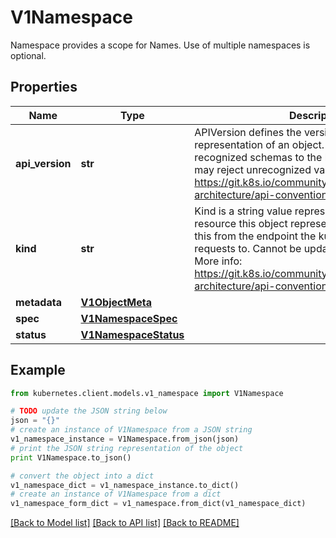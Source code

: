 # V1Namespace

Namespace provides a scope for Names. Use of multiple namespaces is optional.

## Properties
Name | Type | Description | Notes
------------ | ------------- | ------------- | -------------
**api_version** | **str** | APIVersion defines the versioned schema of this representation of an object. Servers should convert recognized schemas to the latest internal value, and may reject unrecognized values. More info: https://git.k8s.io/community/contributors/devel/sig-architecture/api-conventions.md#resources | [optional] 
**kind** | **str** | Kind is a string value representing the REST resource this object represents. Servers may infer this from the endpoint the kubernetes.client submits requests to. Cannot be updated. In CamelCase. More info: https://git.k8s.io/community/contributors/devel/sig-architecture/api-conventions.md#types-kinds | [optional] 
**metadata** | [**V1ObjectMeta**](V1ObjectMeta.md) |  | [optional] 
**spec** | [**V1NamespaceSpec**](V1NamespaceSpec.md) |  | [optional] 
**status** | [**V1NamespaceStatus**](V1NamespaceStatus.md) |  | [optional] 

## Example

```python
from kubernetes.client.models.v1_namespace import V1Namespace

# TODO update the JSON string below
json = "{}"
# create an instance of V1Namespace from a JSON string
v1_namespace_instance = V1Namespace.from_json(json)
# print the JSON string representation of the object
print V1Namespace.to_json()

# convert the object into a dict
v1_namespace_dict = v1_namespace_instance.to_dict()
# create an instance of V1Namespace from a dict
v1_namespace_form_dict = v1_namespace.from_dict(v1_namespace_dict)
```
[[Back to Model list]](../README.md#documentation-for-models) [[Back to API list]](../README.md#documentation-for-api-endpoints) [[Back to README]](../README.md)


